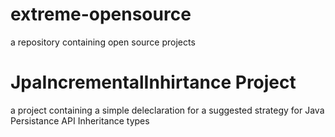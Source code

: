# extreme-opensource
a repository containing open source projects
# JpaIncrementalInhirtance Project
a project containing a simple deleclaration for a suggested strategy for Java Persistance API Inheritance types
